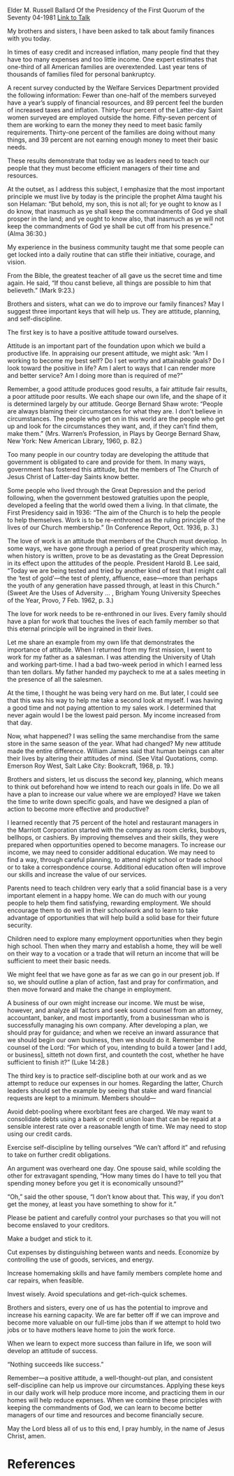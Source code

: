 Elder M. Russell Ballard
Of the Presidency of the First Quorum of the Seventy
04-1981
[Link to Talk](https://www.churchofjesuschrist.org/study/general-conference/1981/04/providing-for-our-needs?lang=eng)

My brothers and sisters, I have been asked to talk about family finances with you today.

In times of easy credit and increased inflation, many people find that they have too many expenses and too little income. One expert estimates that one-third of all American families are overextended. Last year tens of thousands of families filed for personal bankruptcy.

A recent survey conducted by the Welfare Services Department provided the following information: Fewer than one-half of the members surveyed have a year’s supply of financial resources, and 89 percent feel the burden of increased taxes and inflation. Thirty-four percent of the Latter-day Saint women surveyed are employed outside the home. Fifty-seven percent of them are working to earn the money they need to meet basic family requirements. Thirty-one percent of the families are doing without many things, and 39 percent are not earning enough money to meet their basic needs.

These results demonstrate that today we as leaders need to teach our people that they must become efficient managers of their time and resources.

At the outset, as I address this subject, I emphasize that the most important principle we must live by today is the principle the prophet Alma taught his son Helaman: “But behold, my son, this is not all; for ye ought to know as I do know, that inasmuch as ye shall keep the commandments of God ye shall prosper in the land; and ye ought to know also, that inasmuch as ye will not keep the commandments of God ye shall be cut off from his presence.” (Alma 36:30.)

My experience in the business community taught me that some people can get locked into a daily routine that can stifle their initiative, courage, and vision.

From the Bible, the greatest teacher of all gave us the secret time and time again. He said, “If thou canst believe, all things are possible to him that believeth.” (Mark 9:23.)

Brothers and sisters, what can we do to improve our family finances? May I suggest three important keys that will help us. They are attitude, planning, and self-discipline.

The first key is to have a positive attitude toward ourselves.



Attitude is an important part of the foundation upon which we build a productive life. In appraising our present attitude, we might ask: “Am I working to become my best self? Do I set worthy and attainable goals? Do I look toward the positive in life? Am I alert to ways that I can render more and better service? Am I doing more than is required of me?”

Remember, a good attitude produces good results, a fair attitude fair results, a poor attitude poor results. We each shape our own life, and the shape of it is determined largely by our attitude. George Bernard Shaw wrote: “People are always blaming their circumstances for what they are. I don’t believe in circumstances. The people who get on in this world are the people who get up and look for the circumstances they want, and, if they can’t find them, make them.” (Mrs. Warren’s Profession, in Plays by George Bernard Shaw, New York: New American Library, 1960, p. 82.)

Too many people in our country today are developing the attitude that government is obligated to care and provide for them. In many ways, government has fostered this attitude, but the members of The Church of Jesus Christ of Latter-day Saints know better.

Some people who lived through the Great Depression and the period following, when the government bestowed gratuities upon the people, developed a feeling that the world owed them a living. In that climate, the First Presidency said in 1936: “The aim of the Church is to help the people to help themselves. Work is to be re-enthroned as the ruling principle of the lives of our Church membership.” (In Conference Report, Oct. 1936, p. 3.)

The love of work is an attitude that members of the Church must develop. In some ways, we have gone through a period of great prosperity which may, when history is written, prove to be as devastating as the Great Depression in its effect upon the attitudes of the people. President Harold B. Lee said, “Today we are being tested and tried by another kind of test that I might call the ‘test of gold’—the test of plenty, affluence, ease—more than perhaps the youth of any generation have passed through, at least in this Church.” (Sweet Are the Uses of Adversity … , Brigham Young University Speeches of the Year, Provo, 7 Feb. 1962, p. 3.)

The love for work needs to be re-enthroned in our lives. Every family should have a plan for work that touches the lives of each family member so that this eternal principle will be ingrained in their lives.

Let me share an example from my own life that demonstrates the importance of attitude. When I returned from my first mission, I went to work for my father as a salesman. I was attending the University of Utah and working part-time. I had a bad two-week period in which I earned less than ten dollars. My father handed my paycheck to me at a sales meeting in the presence of all the salesmen.

At the time, I thought he was being very hard on me. But later, I could see that this was his way to help me take a second look at myself. I was having a good time and not paying attention to my sales work. I determined that never again would I be the lowest paid person. My income increased from that day.

Now, what happened? I was selling the same merchandise from the same store in the same season of the year. What had changed? My new attitude made the entire difference. William James said that human beings can alter their lives by altering their attitudes of mind. (See Vital Quotations, comp. Emerson Roy West, Salt Lake City: Bookcraft, 1968, p. 19.)

Brothers and sisters, let us discuss the second key, planning, which means to think out beforehand how we intend to reach our goals in life. Do we all have a plan to increase our value where we are employed? Have we taken the time to write down specific goals, and have we designed a plan of action to become more effective and productive?

I learned recently that 75 percent of the hotel and restaurant managers in the Marriott Corporation started with the company as room clerks, busboys, bellhops, or cashiers. By improving themselves and their skills, they were prepared when opportunities opened to become managers. To increase our income, we may need to consider additional education. We may need to find a way, through careful planning, to attend night school or trade school or to take a correspondence course. Additional education often will improve our skills and increase the value of our services.

Parents need to teach children very early that a solid financial base is a very important element in a happy home. We can do much with our young people to help them find satisfying, rewarding employment. We should encourage them to do well in their schoolwork and to learn to take advantage of opportunities that will help build a solid base for their future security.

Children need to explore many employment opportunities when they begin high school. Then when they marry and establish a home, they will be well on their way to a vocation or a trade that will return an income that will be sufficient to meet their basic needs.

We might feel that we have gone as far as we can go in our present job. If so, we should outline a plan of action, fast and pray for confirmation, and then move forward and make the change in employment.

A business of our own might increase our income. We must be wise, however, and analyze all factors and seek sound counsel from an attorney, accountant, banker, and most importantly, from a businessman who is successfully managing his own company. After developing a plan, we should pray for guidance; and when we receive an inward assurance that we should begin our own business, then we should do it. Remember the counsel of the Lord: “For which of you, intending to build a tower [and I add, or business], sitteth not down first, and counteth the cost, whether he have sufficient to finish it?” (Luke 14:28.)

The third key is to practice self-discipline both at our work and as we attempt to reduce our expenses in our homes. Regarding the latter, Church leaders should set the example by seeing that stake and ward financial requests are kept to a minimum. Members should—





Avoid debt-pooling where exorbitant fees are charged. We may want to consolidate debts using a bank or credit union loan that can be repaid at a sensible interest rate over a reasonable length of time. We may need to stop using our credit cards.





Exercise self-discipline by telling ourselves “We can’t afford it” and refusing to take on further credit obligations.

An argument was overheard one day. One spouse said, while scolding the other for extravagant spending, “How many times do I have to tell you that spending money before you get it is economically unsound?”

“Oh,” said the other spouse, “I don’t know about that. This way, if you don’t get the money, at least you have something to show for it.”

Please be patient and carefully control your purchases so that you will not become enslaved to your creditors.





Make a budget and stick to it.





Cut expenses by distinguishing between wants and needs. Economize by controlling the use of goods, services, and energy.





Increase homemaking skills and have family members complete home and car repairs, when feasible.





Invest wisely. Avoid speculations and get-rich-quick schemes.





Brothers and sisters, every one of us has the potential to improve and increase his earning capacity. We are far better off if we can improve and become more valuable on our full-time jobs than if we attempt to hold two jobs or to have mothers leave home to join the work force.

When we learn to expect more success than failure in life, we soon will develop an attitude of success.

“Nothing succeeds like success.”

Remember—a positive attitude, a well-thought-out plan, and consistent self-discipline can help us improve our circumstances. Applying these keys in our daily work will help produce more income, and practicing them in our homes will help reduce expenses. When we combine these principles with keeping the commandments of God, we can learn to become better managers of our time and resources and become financially secure.

May the Lord bless all of us to this end, I pray humbly, in the name of Jesus Christ, amen.

# References
